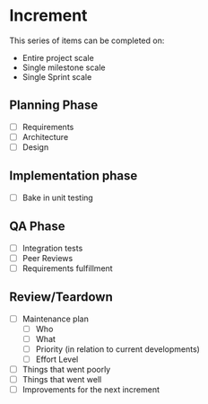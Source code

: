 # Increment

This series of items can be completed on:

* Entire project scale
* Single milestone scale
* Single Sprint scale

## Planning Phase

* [ ] Requirements
* [ ] Architecture
* [ ] Design

## Implementation phase

* [ ] Bake in unit testing

## QA Phase

* [ ] Integration tests
* [ ] Peer Reviews
* [ ] Requirements fulfillment

## Review/Teardown

* [ ] Maintenance plan
  * [ ] Who
  * [ ] What
  * [ ] Priority (in relation to current developments)
  * [ ] Effort Level
* [ ] Things that went poorly
* [ ] Things that went well
* [ ] Improvements for the next increment
